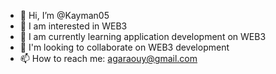 - 👋 Hi, I’m @Kayman05
- 👀 I am interested in WEB3
- 🌱 I am currently learning application development on WEB3
- 💞️ I'm looking to collaborate on WEB3 development
- 📫 How to reach me: agaraouy@gmail.com

<!---
Kayman05/Kayman05 is a ✨ special ✨ repository because its `README.md` (this file) appears on your GitHub profile.
You can click the Preview link to take a look at your changes.
--->
